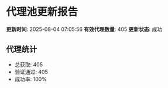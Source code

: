 # 代理池更新报告

**更新时间**: 2025-08-04 07:05:56
**有效代理数量**: 405
**更新状态**:  成功

## 代理统计
- 总获取: 405
- 验证通过: 405
- 成功率: 100%
